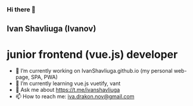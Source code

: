 ### Hi there 👋
  
  ## Ivan Shavliuga (Ivanov)
  #  junior frontend (vue.js) developer
- 🔭 I’m currently working on IvanShavliuga.github.io (my personal web-page, SPA, PWA)
- 🌱 I’m currently learning vue.js  vuetify, vant
- 💬 Ask me about https://t.me/ivanshavliuga
- 📫 How to reach me: iva.drakon.nov@gmail.com

